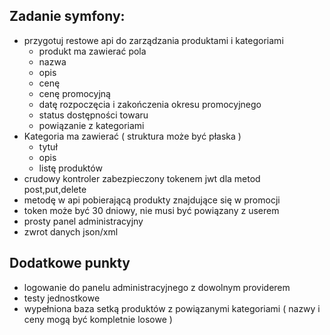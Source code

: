 ## Zadanie symfony:
- przygotuj restowe api do zarządzania produktami i kategoriami
  - produkt ma zawierać pola
  - nazwa
  - opis
  - cenę
  - cenę promocyjną
  - datę rozpoczęcia i zakończenia okresu promocyjnego
  - status dostępności towaru
  - powiązanie z kategoriami
- Kategoria ma zawierać ( struktura może być płaska )
  - tytuł
  - opis
  - listę produktów
- crudowy kontroler zabezpieczony tokenem jwt dla metod post,put,delete
- metodę w api pobierającą produkty znajdujące się w promocji
- token może być 30 dniowy, nie musi być powiązany z userem
- prosty panel administracyjny
- zwrot danych json/xml
## Dodatkowe punkty
- logowanie do panelu administracyjnego z dowolnym providerem
- testy jednostkowe
- wypełniona baza setką produktów z powiązanymi kategoriami ( nazwy i ceny mogą być kompletnie losowe )
